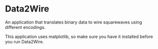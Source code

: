 # Data2Wire
An application that translates binary data to wire squarewaves using different encodings.

This application uses matplotlib, so make sure you have it installed before you run Data2Wire.